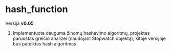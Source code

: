 # hash_function
Versija **v0.05**
1. Implementuota dauguma žinomų hashavimo algoritmų, projektas paruoštas greičio analizei (naudojant Stopwatch objektą), kitoje versijoje bus pateiktas hash algoritmas
